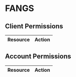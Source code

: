 # FANGS


## Client Permissions
| Resource | Action |
| -------- | ------ |

## Account Permissions
| Resource | Action |
| -------- | ------ |

